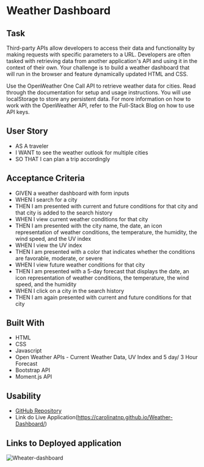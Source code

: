 # Weather Dashboard

## Task
Third-party APIs allow developers to access their data and functionality by making requests with specific parameters to a URL. Developers are often tasked with retrieving data from another application's API and using it in the context of their own. Your challenge is to build a weather dashboard that will run in the browser and feature dynamically updated HTML and CSS.

Use the OpenWeather One Call API to retrieve weather data for cities. Read through the documentation for setup and usage instructions. You will use localStorage to store any persistent data. For more information on how to work with the OpenWeather API, refer to the Full-Stack Blog on how to use API keys.

## User Story
- AS A traveler
- I WANT to see the weather outlook for multiple cities
- SO THAT I can plan a trip accordingly

## Acceptance Criteria
- GIVEN a weather dashboard with form inputs
- WHEN I search for a city
- THEN I am presented with current and future conditions for that city and that city is added to the search history
- WHEN I view current weather conditions for that city
- THEN I am presented with the city name, the date, an icon representation of weather conditions, the temperature, the humidity, the wind speed, and the UV index
- WHEN I view the UV index
- THEN I am presented with a color that indicates whether the conditions are favorable, moderate, or severe
- WHEN I view future weather conditions for that city
- THEN I am presented with a 5-day forecast that displays the date, an icon representation of weather conditions, the temperature, the wind speed, and the humidity
- WHEN I click on a city in the search history
- THEN I am again presented with current and future conditions for that city

## Built With
- HTML
- CSS
- Javascript
- Open Weather APIs - Current Weather Data, UV Index and 5 day/ 3 Hour Forecast
- Bootstrap API
- Moment.js API

## Usability
- [GitHub Repository](https://github.com/carolinatnp/Weather-Dashboard)
- Link do Live Application(https://carolinatnp.github.io/Weather-Dashboard/)

## Links to Deployed application
![Wheater-dashboard](https://user-images.githubusercontent.com/94167488/151721431-5270977e-d6db-4ac1-94bc-2a457d0bf25b.png)




